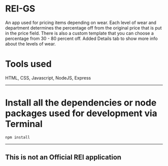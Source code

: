 # REI-GS
An app used for pricing items depending on wear. Each level of wear and department determines the percentage off from the original price that is put in the price field. There is also a custom template that you can choose a percentage from 30 - 80 percent off. Added Details tab to show more info about the levels of wear.

# Tools used
HTML, CSS, Javascript, NodeJS, Express

---

# Install all the dependencies or node packages used for development via Terminal

`npm install`

---

## This is not an Official REI application
